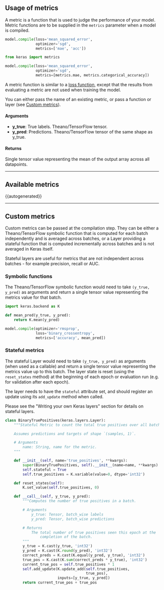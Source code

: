 
## Usage of metrics

A metric is a function that is used to judge the performance of your model. Metric functions are to be supplied in the `metrics` parameter when a model is compiled.

```python
model.compile(loss='mean_squared_error',
              optimizer='sgd',
              metrics=['mae', 'acc'])
```

```python
from keras import metrics

model.compile(loss='mean_squared_error',
              optimizer='sgd',
              metrics=[metrics.mae, metrics.categorical_accuracy])
```

A metric function is similar to a [loss function](/losses), except that the results from evaluating a metric are not used when training the model.

You can either pass the name of an existing metric, or pass a function or layer (see [Custom metrics](#custom-metrics)).

#### Arguments
  - __y_true__: True labels. Theano/TensorFlow tensor.
  - __y_pred__: Predictions. Theano/TensorFlow tensor of the same shape as y_true.

#### Returns
  Single tensor value representing the mean of the output array across all
  datapoints.

----

## Available metrics


{{autogenerated}}

----

## Custom metrics

Custom metrics can be passed at the compilation step.
They can be either a Theano/TensorFlow symbolic function that is computed
for each batch independently and is averaged across batches,
or a Layer providing a stateful function that is computed incrementally
across batches and is not averaged in Keras itself.

Stateful layers are useful for metrics that are not independent across
batches - for example precision, recall or AUC.

### Symbolic functions

The
Theano/TensorFlow symbolic function
would need to take `(y_true, y_pred)` as arguments and return
a single tensor value representing the metrics value for that batch.

```python
import keras.backend as K

def mean_pred(y_true, y_pred):
    return K.mean(y_pred)

model.compile(optimizer='rmsprop',
              loss='binary_crossentropy',
              metrics=['accuracy', mean_pred])
```

### Stateful metrics

The stateful Layer would need to take `(y_true, y_pred)` as arguments
(when used as a callable)
and return a single tensor value representing the metrics value up to
this batch.  The layer state is reset (using the `reset_states`
method) at the beginning of each epoch or evaluation run (e.g. for
validation after each epoch).

The layer needs to have the `stateful` attribute set, and should
register an update using its `add_update` method when called.

Please see the "Writing your own Keras layers" section for details
on stateful layers.

```python
class BinaryTruePositives(keras.layers.Layer):
    """Stateful Metric to count the total true positives over all batches.

    Assumes predictions and targets of shape `(samples, 1)`.

    # Arguments
        name: String, name for the metric.
    """

    def __init__(self, name='true_positives', **kwargs):
        super(BinaryTruePositives, self).__init__(name=name, **kwargs)
        self.stateful = True
        self.true_positives = K.variable(value=0, dtype='int32')

    def reset_states(self):
        K.set_value(self.true_positives, 0)

    def __call__(self, y_true, y_pred):
        """Computes the number of true positives in a batch.

        # Arguments
            y_true: Tensor, batch_wise labels
            y_pred: Tensor, batch_wise predictions

        # Returns
            The total number of true positives seen this epoch at the
                completion of the batch.
        """
        y_true = K.cast(y_true, 'int32')
        y_pred = K.cast(K.round(y_pred), 'int32')
        correct_preds = K.cast(K.equal(y_pred, y_true), 'int32')
        true_pos = K.cast(K.sum(correct_preds * y_true), 'int32')
        current_true_pos = self.true_positives * 1
        self.add_update(K.update_add(self.true_positives,
                                     true_pos),
                        inputs=[y_true, y_pred])
        return current_true_pos + true_pos
```
